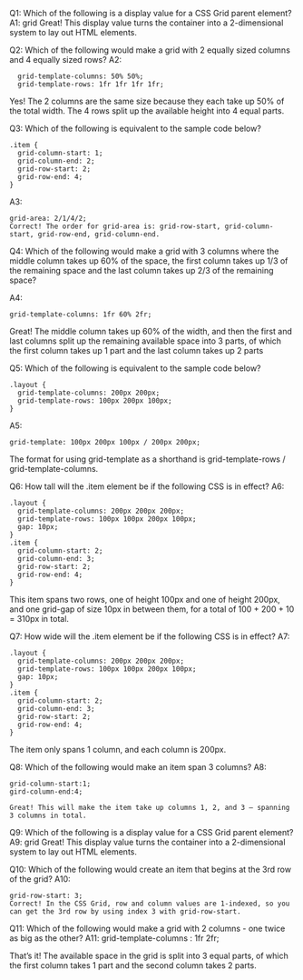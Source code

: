Q1: Which of the following is a display value for a CSS Grid parent element?
A1: grid
Great! This display value turns the container into a 2-dimensional system to lay out HTML elements.

Q2: Which of the following would make a grid with 2 equally sized columns and 4 equally sized rows?
A2:

```
  grid-template-columns: 50% 50%;
  grid-template-rows: 1fr 1fr 1fr 1fr;
```

Yes! The 2 columns are the same size because they each take up 50% of the total width. The 4 rows split up the available height into 4 equal parts.

Q3: Which of the following is equivalent to the sample code below?

```
.item {
  grid-column-start: 1;
  grid-column-end: 2;
  grid-row-start: 2;
  grid-row-end: 4;
}
```

A3:

```
grid-area: 2/1/4/2;
Correct! The order for grid-area is: grid-row-start, grid-column-start, grid-row-end, grid-column-end.
```

Q4: Which of the following would make a grid with 3 columns where the middle column takes up 60% of the space, the first column takes up 1/3 of the remaining space and the last column takes up 2/3 of the remaining space?

A4:

```
grid-template-columns: 1fr 60% 2fr;
```

Great! The middle column takes up 60% of the width, and then the first and last columns split up the remaining available space into 3 parts, of which the first column takes up 1 part and the last column takes up 2 parts

Q5: Which of the following is equivalent to the sample code below?

```
.layout {
  grid-template-columns: 200px 200px;
  grid-template-rows: 100px 200px 100px;
}
```

A5:

```
grid-template: 100px 200px 100px / 200px 200px;
```

The format for using grid-template as a shorthand is grid-template-rows / grid-template-columns.

Q6: How tall will the .item element be if the following CSS is in effect?
A6:

```
.layout {
  grid-template-columns: 200px 200px 200px;
  grid-template-rows: 100px 100px 200px 100px;
  gap: 10px;
}
.item {
  grid-column-start: 2;
  grid-column-end: 3;
  grid-row-start: 2;
  grid-row-end: 4;
}
```

This item spans two rows, one of height 100px and one of height 200px, and one grid-gap of size 10px in between them, for a total of 100 + 200 + 10 = 310px in total.

Q7: How wide will the .item element be if the following CSS is in effect?
A7:

```
.layout {
  grid-template-columns: 200px 200px 200px;
  grid-template-rows: 100px 100px 200px 100px;
  gap: 10px;
}
.item {
  grid-column-start: 2;
  grid-column-end: 3;
  grid-row-start: 2;
  grid-row-end: 4;
}
```

The item only spans 1 column, and each column is 200px.

Q8: Which of the following would make an item span 3 columns?
A8:

```
grid-column-start:1;
gird-column-end:4;

Great! This will make the item take up columns 1, 2, and 3 – spanning 3 columns in total.
```

Q9: Which of the following is a display value for a CSS Grid parent element?
A9: grid
Great! This display value turns the container into a 2-dimensional system to lay out HTML elements.

Q10: Which of the following would create an item that begins at the 3rd row of the grid?
A10:

```
grid-row-start: 3;
Correct! In the CSS Grid, row and column values are 1-indexed, so you can get the 3rd row by using index 3 with grid-row-start.
```

Q11: Which of the following would make a grid with 2 columns - one twice as big as the other?
A11:
grid-template-columns : 1fr 2fr;

That’s it! The available space in the grid is split into 3 equal parts, of which the first column takes 1 part and the second column takes 2 parts.
